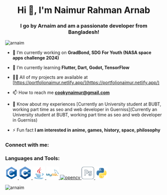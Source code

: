 <h1 align="center">Hi 👋, I'm Naimur Rahman Arnab</h1>
<h3 align="center">I go by Arnaim and am a passionate developer from Bangladesh!</h3>

<p align="left"> <img src="https://komarev.com/ghpvc/?username=arnaim&label=Profile%20views&color=0e75b6&style=flat" alt="arnaim" /> </p>

- 🔭 I’m currently working on **GradBond, SDG For Youth (NASA space apps challenge 2024)**

- 🌱 I’m currently learning **Flutter, Dart, Godot, TensorFlow**

- 👨‍💻 All of my projects are available at [https://portfolionaimur.netlify.app/](https://portfolionaimur.netlify.app/)

- 📫 How to reach me **cookynaimur@gmail.com**

- 📄 Know about my experiences [Currently an University student at BUBT, working part time as seo and web developer in Guerniss](Currently an University student at BUBT, working part time as seo and web developer in Guerniss)

- ⚡ Fun fact **I am interested in anime, games, history, space, philosophy**

<h3 align="left">Connect with me:</h3>
<p align="left">
</p>

<h3 align="left">Languages and Tools:</h3>
<p align="left"> <a href="https://www.cprogramming.com/" target="_blank" rel="noreferrer"> <img src="https://raw.githubusercontent.com/devicons/devicon/master/icons/c/c-original.svg" alt="c" width="40" height="40"/> </a> <a href="https://www.w3schools.com/cpp/" target="_blank" rel="noreferrer"> <img src="https://raw.githubusercontent.com/devicons/devicon/master/icons/cplusplus/cplusplus-original.svg" alt="cplusplus" width="40" height="40"/> </a> <a href="https://www.java.com" target="_blank" rel="noreferrer"> <img src="https://raw.githubusercontent.com/devicons/devicon/master/icons/java/java-original.svg" alt="java" width="40" height="40"/> </a> <a href="https://www.mysql.com/" target="_blank" rel="noreferrer"> <img src="https://raw.githubusercontent.com/devicons/devicon/master/icons/mysql/mysql-original-wordmark.svg" alt="mysql" width="40" height="40"/> </a> <a href="https://opencv.org/" target="_blank" rel="noreferrer"> <img src="https://www.vectorlogo.zone/logos/opencv/opencv-icon.svg" alt="opencv" width="40" height="40"/> </a> <a href="https://www.photoshop.com/en" target="_blank" rel="noreferrer"> <img src="https://raw.githubusercontent.com/devicons/devicon/master/icons/photoshop/photoshop-line.svg" alt="photoshop" width="40" height="40"/> </a> <a href="https://www.python.org" target="_blank" rel="noreferrer"> <img src="https://raw.githubusercontent.com/devicons/devicon/master/icons/python/python-original.svg" alt="python" width="40" height="40"/> </a> </p>

<p><img align="center" src="https://github-readme-stats.vercel.app/api/top-langs?username=arnaim&show_icons=true&locale=en&layout=compact" alt="arnaim" /></p>
